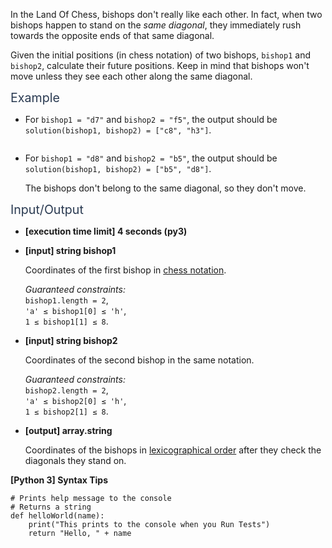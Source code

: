 <p>In the Land Of Chess, bishops don't really like each other. In fact, when two bishops happen to stand on the <em>same diagonal</em>, they immediately rush towards the opposite ends of that same diagonal.</p>
<p>Given the initial positions (in chess notation) of two bishops, <code>bishop1</code> and <code>bishop2</code>, calculate their future positions. Keep in mind that bishops won't move unless they see each other along the same diagonal.</p>
<p><span class="markdown--header" style="color:#2b3b52;font-size:1.4em">Example</span></p>
<ul>
<li>
<p>For <code>bishop1 = "d7"</code> and <code>bishop2 = "f5"</code>, the output should be<br />
<code>solution(bishop1, bishop2) = ["c8", "h3"]</code>.</p>
<p><img src="https://codesignal.s3.amazonaws.com/tasks/bishopDiagonal/img/ex_1.jpg?_tm=1624426129186" alt /></p>
</li>
<li>
<p>For <code>bishop1 = "d8"</code> and <code>bishop2 = "b5"</code>, the output should be<br />
<code>solution(bishop1, bishop2) = ["b5", "d8"]</code>.</p>
<p>The bishops don't belong to the same diagonal, so they don't move.<br />
<img src="https://codesignal.s3.amazonaws.com/tasks/bishopDiagonal/img/ex_2.jpg?_tm=1624426129403" alt /></p>
</li>
</ul>
<p><span class="markdown--header" style="color:#2b3b52;font-size:1.4em">Input/Output</span></p>
<ul>
<li>
<p><strong>[execution time limit] 4 seconds (py3)</strong></p>
</li>
<li>
<p><strong>[input] string bishop1</strong></p>
<p>Coordinates of the first bishop in <a href="keyword://chess-notation" target="_blank">chess notation</a>.</p>
<p><em>Guaranteed constraints:</em><br />
<code>bishop1.length = 2</code>,<br />
<code>'a' ≤ bishop1[0] ≤ 'h'</code>,<br />
<code>1 ≤ bishop1[1] ≤ 8</code>.</p>
</li>
<li>
<p><strong>[input] string bishop2</strong></p>
<p>Coordinates of the second bishop in the same notation.</p>
<p><em>Guaranteed constraints:</em><br />
<code>bishop2.length = 2</code>,<br />
<code>'a' ≤ bishop2[0] ≤ 'h'</code>,<br />
<code>1 ≤ bishop2[1] ≤ 8</code>.</p>
</li>
<li>
<p><strong>[output] array.string</strong></p>
<p>Coordinates of the bishops in <a href="keyword://lexicographical-order-for-strings" target="_blank">lexicographical order</a> after they check the diagonals they stand on.</p>
</li>
</ul>
<p><strong>[Python 3] Syntax Tips</strong></p>
<pre><code class="language-python"><span class="hljs-comment"># Prints help message to the console</span>
<span class="hljs-comment"># Returns a string</span>
<span class="hljs-keyword">def</span> <span class="hljs-title function_">helloWorld</span>(<span class="hljs-params">name</span>):
    <span class="hljs-built_in">print</span>(<span class="hljs-string">"This prints to the console when you Run Tests"</span>)
    <span class="hljs-keyword">return</span> <span class="hljs-string">"Hello, "</span> + name

</code></pre>
